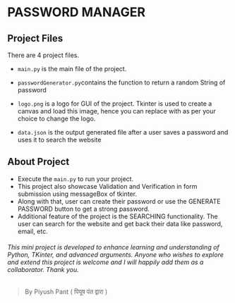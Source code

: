 # PASSWORD MANAGER

## Project Files

There are 4 project files.

- `main.py` is the main file of the project.

- `passwordGenerator.py`contains the function to return a random String of password

- `logo.png` is a logo for GUI of the project. Tkinter is used to create a canvas and load this image, hence you can replace with as per your choice to change the logo.

- `data.json` is the output generated file after a user saves a password and uses it to search the website


## About Project

- Execute the `main.py` to run your project. 
- This project also showcase Validation and Verification in form submission using messageBox of tkinter. 
- Along with that, user can create their password or use the GENERATE PASSWORD button to get a strong password. 
- Additional feature of the project is the SEARCHING functionality. The user can search for the website and get back their data like password, email, etc.

###### This mini project is developed to enhance learning and understanding of Python, TKinter, and advanced arguments. Anyone who wishes to explore and extend this project is welcome and I will happily add them as a collaborator. Thank you.

> By Piyush Pant ( पियूष पंत द्वारा )
